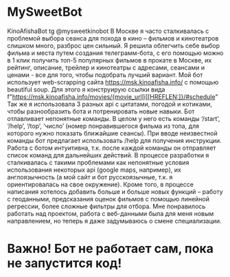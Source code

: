 # MySweetBot
KinoAfishaBot
tg @mysweetkinobot
В Москве я часто сталкивалась с проблемой выбора сеанса для похода в кино – фильмов и кинотеатров слишком много, разброс цен сильный. Я решила облегчить себе выбор фильма и места путем создания телеграмм-бота, с его помощью можно в 1 клик получить топ-5 популярных фильмов в прокате в Москве, их рейтинг, описание, трейлер и кинотеатры с адресами, сеансами и ценами - все для того, чтобы подобрать лучший вариант. Мой бот использует web-scrapping сайта https://msk.kinoafisha.info/ с помощью beautiful soup. Для этого я конструирую ссылки вида f"https://msk.kinoafisha.info/movies/{movie_url[i][HREFLEN:]}/#schedule"
Так же я использовала 3 разных api с цитатами, погодой и котиками, чтобы разнообразить бота и потренировать новые навыки. 
Бот отлавливает непонятные команды. В целом у него есть команды ‘/start’, ‘/help’, ‘/top’, ‘число’ (номер понравившегося фильма из топа, для которого нужно показать ближайшие сеансы). При вводе неизвестной команды бот предлагает использовать /help для получения инструкции. Работа с ботом интуитивна, т.к. после каждой команды он отправляет список команд для дальнейших действий.
В процессе разработки я сталкивалась с такими проблемами как непонятные условия использования некоторых api (google maps, например), их англоязычность (а мой сайт и бот русскоязычные, т.к. я ориентировалась на свое окружение). Кроме того, в процессе написания хотелось добавить больше и больше новых функций – работу с геоданными, предсказания оценок фильмов с помощью линейной регрессии, более сложные фильтры для отбора. Мне понравилось работать над проектом, работа с веб-данными была для меня новым направлением, но теперь я даже задумываюсь о смене специализации.
# Важно! Бот не работает сам, пока не запустится код!
